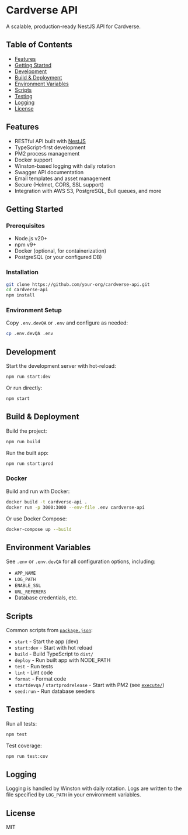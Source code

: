 # Cardverse API

A scalable, production-ready NestJS API for Cardverse.

## Table of Contents

- [Features](#features)
- [Getting Started](#getting-started)
- [Development](#development)
- [Build & Deployment](#build--deployment)
- [Environment Variables](#environment-variables)
- [Scripts](#scripts)
- [Testing](#testing)
- [Logging](#logging)
- [License](#license)

## Features

- RESTful API built with [NestJS](https://nestjs.com/)
- TypeScript-first development
- PM2 process management
- Docker support
- Winston-based logging with daily rotation
- Swagger API documentation
- Email templates and asset management
- Secure (Helmet, CORS, SSL support)
- Integration with AWS S3, PostgreSQL, Bull queues, and more

## Getting Started

### Prerequisites

- Node.js v20+
- npm v9+
- Docker (optional, for containerization)
- PostgreSQL (or your configured DB)

### Installation

```sh
git clone https://github.com/your-org/cardverse-api.git
cd cardverse-api
npm install
```

### Environment Setup

Copy `.env.devQA` or `.env` and configure as needed:

```sh
cp .env.devQA .env
```

## Development

Start the development server with hot-reload:

```sh
npm run start:dev
```

Or run directly:

```sh
npm start
```

## Build & Deployment

Build the project:

```sh
npm run build
```

Run the built app:

```sh
npm run start:prod
```

### Docker

Build and run with Docker:

```sh
docker build -t cardverse-api .
docker run -p 3000:3000 --env-file .env cardverse-api
```

Or use Docker Compose:

```sh
docker-compose up --build
```

## Environment Variables

See `.env` or `.env.devQA` for all configuration options, including:

- `APP_NAME`
- `LOG_PATH`
- `ENABLE_SSL`
- `URL_REFERERS`
- Database credentials, etc.

## Scripts

Common scripts from [`package.json`](package.json):

- `start` - Start the app (dev)
- `start:dev` - Start with hot reload
- `build` - Build TypeScript to `dist/`
- `deploy` - Run built app with NODE_PATH
- `test` - Run tests
- `lint` - Lint code
- `format` - Format code
- `startdevqa` / `startprodrelease` - Start with PM2 (see [`execute/`](execute/))
- `seed:run` - Run database seeders

## Testing

Run all tests:

```sh
npm test
```

Test coverage:

```sh
npm run test:cov
```

## Logging

Logging is handled by Winston with daily rotation. Logs are written to the file specified by `LOG_PATH` in your environment variables.

## License

MIT
